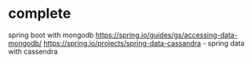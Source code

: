 # complete
spring boot with mongodb
https://spring.io/guides/gs/accessing-data-mongodb/
https://spring.io/projects/spring-data-cassandra - spring data with cassendra
